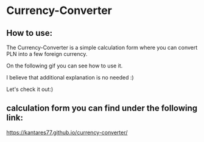 # Currency-Converter

## How to use:

The Currency-Converter is a simple calculation form where you can convert PLN into a few foreign currency.

On the following gif you can see how to use it.

I believe that additional explanation is no needed :)

Let's check it out:)

## calculation form you can find under the following link:

https://kantares77.github.io/currency-converter/
